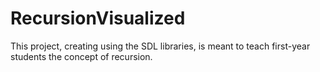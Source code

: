 # RecursionVisualized
This project, creating using the SDL libraries, is meant to teach first-year students the concept of recursion.
